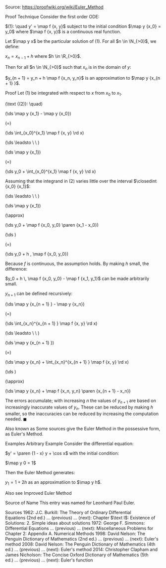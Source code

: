 # 

Source: https://proofwiki.org/wiki/Euler_Method



Proof Technique
Consider the first order ODE:

$(1): \quad y' = \map f {x, y}$ subject to the initial condition $\map y {x_0} = y_0$
where $\map f {x, y}$ is a continuous real function.

Let $\map y x$ be the particular solution of $(1)$.
For all $n \in \N_{>0}$, we define:

$x_n = x_{n - 1} + h$
where $h \in \R_{>0}$.

Then for all $n \in \N_{>0}$ such that $x_n$ is in the domain of $y$:

$y_{n + 1} = y_n + h \map f {x_n, y_n}$
is an approximation to $\map y {x_{n + 1} }$.


Proof
Let $(1)$ be integrated with respect to $x$ from $x_0$ to $x_1$.




\(\text {(2)}: \quad\)









\(\ds \map y {x_1} - \map y {x_0}\)

\(=\)







\(\ds \int_{x_0}^{x_1} \map f {x, y} \rd x\)














\(\ds \leadsto \ \ \)





\(\ds \map y {x_1}\)

\(=\)







\(\ds y_0 + \int_{x_0}^{x_1} \map f {x, y} \rd x\)










Assuming that the integrand in $(2)$ varies little over the interval $\closedint {x_0} {x_1}$:






\(\ds \leadsto \ \ \)





\(\ds \map y {x_1}\)

\(\approx\)







\(\ds y_0 + \map f {x_0, y_0} \paren {x_1 - x_0}\)




















\(\ds \)

\(=\)







\(\ds y_0 + h \, \map f {x_0, y_0}\)









Because $f$ is continuous, the assumption holds.
By making $h$ small, the difference:

$y_0 + h \, \map f {x_0, y_0} - \map f {x_1, y_1}$
can be made arbitrarily small.

$y_{n + 1}$ can be defined recursively:














\(\ds \map y {x_{n + 1} } - \map y {x_n}\)

\(=\)







\(\ds \int_{x_n}^{x_{n + 1} } \map f {x, y} \rd x\)














\(\ds \leadsto \ \ \)





\(\ds \map y {x_{n + 1} }\)

\(=\)







\(\ds \map y {x_n} + \int_{x_n}^{x_{n + 1} } \map f {x, y} \rd x\)




















\(\ds \)

\(\approx\)







\(\ds \map y {x_n} + \map f {x_n, y_n} \paren {x_{n + 1} - x_n}\)













The errors accumulate; with increasing $n$ the values of $y_{n + 1}$ are based on increasingly inaccurate values of $y_n$.
These can be reduced by making $h$ smaller, so the inaccuracies can be reduced by increasing the computation needed.
$\blacksquare$


Also known as
Some sources give the Euler Method in the possessive form, as Euler's Method.


Examples
Arbitrary Example
Consider the differential equation:

$y' = \paren {1 - x} y + \cos x$
with the initial condition:

$\map y 0 = 1$

Then the Euler Method generates:

$y_1 = 1 + 2 h$
as an approximatiion to $\map y h$.


Also see
Improved Euler Method


Source of Name
This entry was named for Leonhard Paul Euler.


Sources
1962: J.C. Burkill: The Theory of Ordinary Differential Equations (2nd ed.) ... (previous) ... (next): Chapter $\text I$: Existence of Solutions: $2$. Simple ideas about solutions
1972: George F. Simmons: Differential Equations ... (previous) ... (next): Miscellaneous Problems for Chapter $2$: Appendix $\text{A}$. Numerical Methods
1998: David Nelson: The Penguin Dictionary of Mathematics (2nd ed.) ... (previous) ... (next): Euler's method
2008: David Nelson: The Penguin Dictionary of Mathematics (4th ed.) ... (previous) ... (next): Euler's method
2014: Christopher Clapham and James Nicholson: The Concise Oxford Dictionary of Mathematics (5th ed.) ... (previous) ... (next): Euler's function




